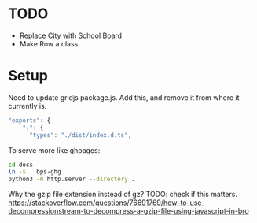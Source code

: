 # TODO
- Replace City with School Board
- Make Row a class.

# Setup
Need to update gridjs package.js.
Add this, and remove it from where it currently is.
```js
"exports": {
    ".": {
      "types": "./dist/index.d.ts",
```

To serve more like ghpages:
```sh
cd docs
ln -s . bps-ghg
python3 -m http.server --directory .

```

Why the gzip file extension instead of gz?
TODO: check if this matters.
https://stackoverflow.com/questions/76691769/how-to-use-decompressionstream-to-decompress-a-gzip-file-using-javascript-in-bro
